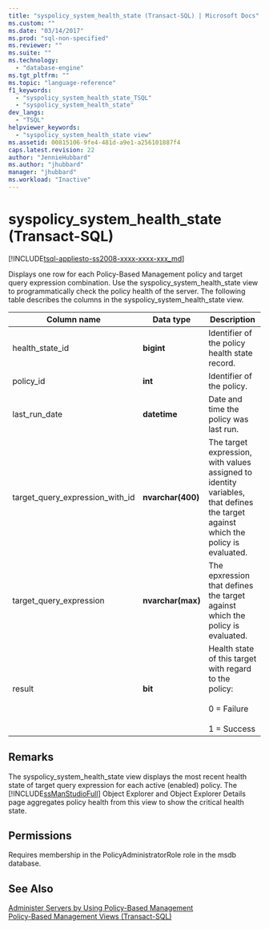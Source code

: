 ```yaml
---
title: "syspolicy_system_health_state (Transact-SQL) | Microsoft Docs"
ms.custom: ""
ms.date: "03/14/2017"
ms.prod: "sql-non-specified"
ms.reviewer: ""
ms.suite: ""
ms.technology: 
  - "database-engine"
ms.tgt_pltfrm: ""
ms.topic: "language-reference"
f1_keywords: 
  - "syspolicy_system_health_state_TSQL"
  - "syspolicy_system_health_state"
dev_langs: 
  - "TSQL"
helpviewer_keywords: 
  - "syspolicy_system_health_state view"
ms.assetid: 00815106-9fe4-481d-a9e1-a256101887f4
caps.latest.revision: 22
author: "JennieHubbard"
ms.author: "jhubbard"
manager: "jhubbard"
ms.workload: "Inactive"
---
```

# syspolicy_system_health_state (Transact-SQL)
[!INCLUDE[tsql-appliesto-ss2008-xxxx-xxxx-xxx_md](../../includes/tsql-appliesto-ss2008-xxxx-xxxx-xxx-md.md)]

  Displays one row for each Policy-Based Management policy and target query expression combination. Use the syspolicy_system_health_state view to programmatically check the policy health of the server. The following table describes the columns in the syspolicy_system_health_state view.  
  
|Column name|Data type|Description|  
|-----------------|---------------|-----------------|  
|health_state_id|**bigint**|Identifier of the policy health state record.|  
|policy_id|**int**|Identifier of the policy.|  
|last_run_date|**datetime**|Date and time the policy was last run.|  
|target_query_expression_with_id|**nvarchar(400)**|The target expression, with values assigned to identity variables, that defines the target against which the policy is evaluated.|  
|target_query_expression|**nvarchar(max)**|The epxression that defines the target against which the policy is evaluated.|  
|result|**bit**|Health state of this target with regard to the policy:<br /><br /> 0 = Failure<br /><br /> 1 = Success|  
  
## Remarks  
 The syspolicy_system_health_state view displays the most recent health state of target query expression for each active (enabled) policy. The [!INCLUDE[ssManStudioFull](../../includes/ssmanstudiofull-md.md)] Object Explorer and Object Explorer Details page aggregates policy health from this view to show the critical health state.  
  
## Permissions  
 Requires membership in the PolicyAdministratorRole role in the msdb database.  
  
## See Also  
 [Administer Servers by Using Policy-Based Management](../../relational-databases/policy-based-management/administer-servers-by-using-policy-based-management.md)   
 [Policy-Based Management Views &#40;Transact-SQL&#41;](../../relational-databases/system-catalog-views/policy-based-management-views-transact-sql.md)  
  
  

